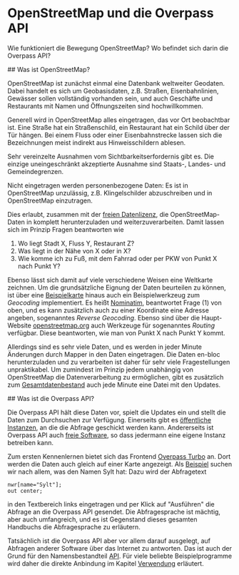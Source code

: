 OpenStreetMap und die Overpass API
==================================

Wie funktioniert die Bewegung OpenStreetMap?
Wo befindet sich darin die Overpass API?

<a name="osm"/>
## Was ist OpenStreetMap?

OpenStreetMap ist zunächst einmal eine Datenbank weltweiter Geodaten.
Dabei handelt es sich um Geobasisdaten,
z.B. Straßen, Eisenbahnlinien, Gewässer sollen vollständig vorhanden sein,
und auch Geschäfte und Restaurants mit Namen und Öffnungszeiten sind hochwillkommen.

Generell wird in OpenStreetMap alles eingetragen,
das vor Ort beobachtbar ist.
Eine Straße hat ein Straßenschild, ein Restaurant hat ein Schild über der Tür hängen.
Bei einem Fluss oder einer Eisenbahnstrecke lassen sich die Bezeichnungen meist indirekt aus Hinweisschildern ablesen.

Sehr vereinzelte Ausnahmen vom Sichtbarkeitserfordernis gibt es.
Die einzige uneingeschränkt akzeptierte Ausnahme sind Staats-, Landes- und Gemeindegrenzen.

Nicht eingetragen werden personenbezogene Daten:
Es ist in OpenStreetMap unzulässig,
z.B. Klingelschilder abzuschreiben und in OpenStreetMap einzutragen.

Dies erlaubt, zusammen mit der [freien Datenlizenz](https://wiki.osmfoundation.org/wiki/Licence),
die OpenStreetMap-Daten in komplett herunterzuladen und weiterzuverarbeiten.
Damit lassen sich im Prinzip Fragen beantworten wie

1. Wo liegt Stadt X, Fluss Y, Restaurant Z?
1. Was liegt in der Nähe von X oder in X?
1. Wie komme ich zu Fuß, mit dem Fahrrad oder per PKW von Punkt X nach Punkt Y?

Ebenso lässt sich damit auf viele verschiedene Weisen eine Weltkarte zeichnen.
Um die grundsätzliche Eignung der Daten beurteilen zu können,
ist über eine [Beispielkarte](https://openstreetmap.org) hinaus auch ein Beispielwerkzeug zum _Geocoding_ implementiert.
Es heißt [Nominatim](https://wiki.openstreetmap.org/wiki/Nominatim), beantwortet Frage (1) von oben,
und es kann zusätzlich auch zu einer Koordinate eine Adresse angeben, sogenanntes _Reverse Geocoding_.
Ebenso sind über die Haupt-Website [openstreetmap.org](https://openstreetmap.org/) auch Werkzeuge für sogenanntes _Routing_ verfügbar.
Diese beantworten, wie man von Punkt X nach Punkt Y kommt.

Allerdings sind es sehr viele Daten,
und es werden in jeder Minute Änderungen durch Mapper in den Daten eingetragen.
Die Daten en-bloc herunterzuladen und zu verarbeiten ist daher für sehr viele Fragestellungen unpraktikabel.
Um zumindest im Prinzip jedem unabhängig von OpenStreetMap die Datenverarbeitung zu ermöglichen,
gibt es zusätzlich zum [Gesamtdatenbestand](https://planet.openstreetmap.org/) auch jede Minute eine Datei mit den Updates.

<a name="overpass"/>
## Was ist die Overpass API?

Die Overpass API hält diese Daten vor, spielt die Updates ein
und stellt die Daten zum Durchsuchen zur Verfügung.
Einerseits gibt es [öffentliche Instanzen](https://wiki.openstreetmap.org/wiki/Overpass_API#Public_Overpass_API_instances), an die die Abfrage geschickt werden kann.
Andererseits ist Overpass API auch [freie Software](https://github.com/drolbr/Overpass-API),
so dass jedermann eine eigene Instanz betreiben kann.

Zum ersten Kennenlernen bietet sich das Frontend [Overpass Turbo](https://overpass-turbo.eu/) an.
Dort werden die Daten auch gleich auf einer Karte angezeigt.
Als [Beispiel](https://overpass-turbo.eu/?lat=0.0&lon=0.0&zoom=2&Q=nwr%5Bname%3D%22Sylt%22%5D%3B%0Aout%20center%3B) suchen wir nach allem, was den Namen Sylt hat:
Dazu wird der Abfragetext

    nwr[name="Sylt"];
    out center;

in den Textbereich links eingetragen und per Klick auf "Ausführen" die Abfrage an die Overpass API gesendet.
Die Abfragesprache ist mächtig, aber auch umfangreich,
und es ist Gegenstand dieses gesamten Handbuchs die Abfragesprache zu erläutern.

Tatsächlich ist die Overpass API aber vor allem darauf ausgelegt,
auf Abfragen anderer Software über das Internet zu antworten.
Das ist auch der Grund für den Namensbestandteil [API](https://de.wikipedia.org/wiki/Programmierschnittstelle).
Für viele beliebte Beispielprogramme wird daher die direkte Anbindung im Kapitel [Verwendung](../targets/index.md) erläutert.

